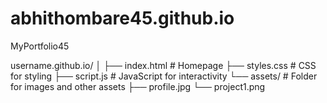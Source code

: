 # abhithombare45.github.io
MyPortfolio45

username.github.io/
│
├── index.html          # Homepage
├── styles.css          # CSS for styling
├── script.js           # JavaScript for interactivity
└── assets/             # Folder for images and other assets
    ├── profile.jpg
    └── project1.png



